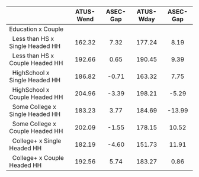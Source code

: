 
|                      |    ATUS-Wend |     ASEC-Gap |    ATUS-Wday |     ASEC-Gap |
| -------------------- | :----------: | :----------: | :----------: | :----------: |
| Education x Couple   |              |              |              |              |
| &nbsp;&nbsp;Less than HS x Single Headed HH |       162.32 |         7.32 |       177.24 |         8.19 |
| &nbsp;&nbsp;Less than HS x Couple Headed HH |       192.66 |         0.65 |       190.45 |         9.39 |
| &nbsp;&nbsp;HighSchool x Single Headed HH |       186.82 |        -0.71 |       163.32 |         7.75 |
| &nbsp;&nbsp;HighSchool x Couple Headed HH |       204.96 |        -3.39 |       198.21 |        -5.29 |
| &nbsp;&nbsp;Some College x Single Headed HH |       183.23 |         3.77 |       184.69 |       -13.99 |
| &nbsp;&nbsp;Some College x Couple Headed HH |       202.09 |        -1.55 |       178.15 |        10.52 |
| &nbsp;&nbsp;College+ x Single Headed HH |       182.19 |        -4.60 |       151.73 |        11.91 |
| &nbsp;&nbsp;College+ x Couple Headed HH |       192.56 |         5.74 |       183.27 |         0.86 |

